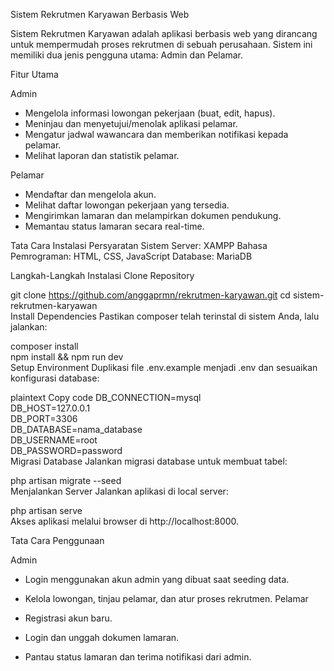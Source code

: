 Sistem Rekrutmen Karyawan Berbasis Web

Sistem Rekrutmen Karyawan adalah aplikasi berbasis web yang dirancang untuk mempermudah proses rekrutmen di sebuah perusahaan. Sistem ini memiliki dua jenis pengguna utama: Admin dan Pelamar.

Fitur Utama

Admin

- Mengelola informasi lowongan pekerjaan (buat, edit, hapus).
- Meninjau dan menyetujui/menolak aplikasi pelamar.
- Mengatur jadwal wawancara dan memberikan notifikasi kepada pelamar.
- Melihat laporan dan statistik pelamar.

Pelamar

- Mendaftar dan mengelola akun.
- Melihat daftar lowongan pekerjaan yang tersedia.
- Mengirimkan lamaran dan melampirkan dokumen pendukung.
- Memantau status lamaran secara real-time.

Tata Cara Instalasi
Persyaratan Sistem
Server: XAMPP
Bahasa Pemrograman: HTML, CSS, JavaScript
Database: MariaDB

Langkah-Langkah Instalasi
Clone Repository

git clone https://github.com/anggaprmn/rekrutmen-karyawan.git
cd sistem-rekrutmen-karyawan  
Install Dependencies
Pastikan composer telah terinstal di sistem Anda, lalu jalankan:


composer install  
npm install && npm run dev  
Setup Environment
Duplikasi file .env.example menjadi .env dan sesuaikan konfigurasi database:

plaintext
Copy code
DB_CONNECTION=mysql  
DB_HOST=127.0.0.1  
DB_PORT=3306  
DB_DATABASE=nama_database  
DB_USERNAME=root  
DB_PASSWORD=password  
Migrasi Database
Jalankan migrasi database untuk membuat tabel:


php artisan migrate --seed  
Menjalankan Server
Jalankan aplikasi di local server:

php artisan serve  
Akses aplikasi melalui browser di http://localhost:8000.

Tata Cara Penggunaan

Admin

- Login menggunakan akun admin yang dibuat saat seeding data.
- Kelola lowongan, tinjau pelamar, dan atur proses rekrutmen.
Pelamar

- Registrasi akun baru.
- Login dan unggah dokumen lamaran.
- Pantau status lamaran dan terima notifikasi dari admin.
